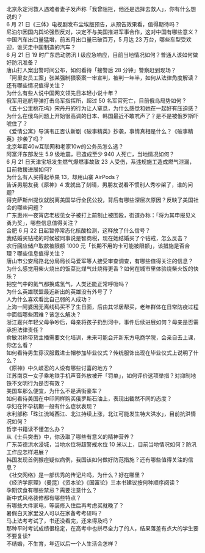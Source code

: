 北京永定河救人遇难者妻子发声称「我曾阻拦，他还是选择去救人」，你有什么想说的？  
6 月 21 日《三体》电视剧发布尘埃版预告，从预告效果看，值得期待吗？  
尼泊尔因国内舆论强烈反对，决定不与美国推进军事合作，这对中国有哪些意义？  
中国汽车出口量猛增，前五月出口量已破百万，5 月达 23 万台，哪些车型受欢迎，谁买走中国制造的汽车？  
6 月 21 日 19 时广东启动防汛 Ⅰ 级应急响应，目前当地情况如何？普通人该如何做好防汛准备？  
唐山打人案出警时间公布，如何看待「接警后 28 分钟」警察赶到现场？  
「阿里女员工案」张某强制猥亵案一审宣判，被判一年半，如何从法律角度解读？还有哪些情况值得关注？  
为什么有些人说中国网文领先日本轻小说十年？  
俄军用巡航导弹打击乌军指挥所，超过 50 名军官死亡，目前俄乌局势如何？  
《五十公里桃花坞》宋丹丹的行为让人窒息，为什么感觉和她在一起好有压迫感？  
为什么在俄乌问题上开始很高调的日本、韩国最近不敢吭声了？是不是被俄罗斯吓唬住了？  
《爱情公寓》导演韦正否认新剧《破事精英》抄袭，事情真相是什么？《破事精英》抄袭了吗？  
北京年薪40w互联网和老家10w的公务员怎么选？  
阿富汗东部发生 5.9 级地震，已造成至少 940 人死亡，当地情况如何？  
6 月 21 日天津宝坻发生燃气爆燃事故致 23 人受伤，系违规施工造成燃气泄漏，目前救援进展如何?  
为什么有人买得起苹果 13，却用山寨 AirPods？  
告诉男朋友我《原神》4 发就出了刻晴，男朋友说看不惯别人秀吵架了，谁的问题?  
得克萨斯州提议就脱离美国举行全民公投，背后有哪些深层次原因？反映了美国社会的哪些问题？  
广东惠州一夜宵店老板见女子被打上前制止被围殴，街道办称：「将为其申报见义勇为奖」，哪些信息值得关注？  
合肥 6 月 22 日起暂停常态化核酸检测，这释放了什么信号？  
我结婚买钻戒的时候被同事说是智商税，现在她结婚买了个钻戒，怎么反击？  
农行回应储户取款被限额 1000 元「长期不用的卡可能被限额」，该措施是否合理？哪些信息值得关注？  
唐山市公安局路北分局局长马爱军等人接受审查调查，有哪些值得关注的信息？  
为什么感觉用柴火烧出的饭菜比煤气灶烧得更香？如何在城市里体验烧柴火饭的快乐？  
把空气中的氮气都换成氢气，人类还能正常呼吸吗？  
为什么英雄联盟最近新出的英雄没有外号了？  
人为什么喜欢看比自己弱的人成功？  
上海一阿婆因无离线码买不了生日面，后由其邻居帮买，老年群体在日常防疫过程中面临哪些困难？该怎么解决？  
浙江嘉兴年轻父母争吵后，母亲将孩子扔到河中，事件后续进展如何？母亲是否需承担法律责任？  
俞敏洪称带货主播需要文化培训，未来可能会开新东方电商学院，会亲自去上课，你怎么看？  
如何看待男生穿汉服戴进士帽参加毕业仪式？传统服饰出现在毕业仪式上说明了什么？  
《原神》中久岐忍的人设有哪些讨喜的地方？  
江苏南京一女子乘地铁手机声音外放被开「罚单」，如何评价这项举措？对抑制地铁不文明行为是否有效？  
美国车那么便宜，为什么不是满街豪车？  
如何看待美国在中印同样购买俄罗斯石油上，表现出截然不同的态度？  
孕妇在怀孕初期一般有什么症状表现？  
水利部称「珠江流域西江、北江持续上涨，北江可能发生特大洪水」，目前抗洪情况如何？  
哲学书籍读不懂怎么办？  
从《士兵突击》中，你汲取了哪些有意义的精神营养？  
广东英德洪水浸城，当地水位将超警戒水位 10 米以上，目前当地情况如何？防汛工作应怎样进展？  
韩国发现首例猴痘疑似病例，我国该如何做好防范措施？还有哪些值得关注的信息？  
《社交网络》是一部优秀的传记片吗，为什么？好在哪里？  
《经济学原理》（曼昆）《资本论》《国富论》三本书建议按何种顺序阅读？  
孕期饮食有哪些禁忌？需要注意什么？  
新中式风格装修都有哪些特点？  
有哪些大件家电，等装修入住后再考虑买就晚了？  
暑假白天家里没人可以在家备考考研吗？  
马上法考考试了，书还没看完，还来得及吗？  
那种平时考试成绩很稳定，在高考中也拼尽全力了的人，结果落差有点大的学生要不要复读?  
不结婚，不生育，年迈以后一个人生活会怎样？  
